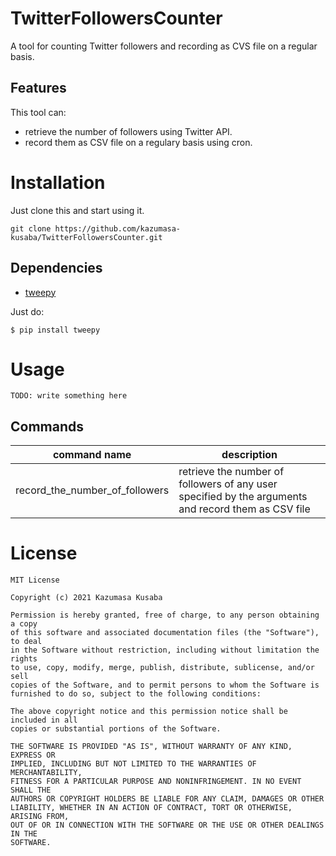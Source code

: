 # TwitterFollowersCounter
A tool for counting Twitter followers and recording as CVS file on a regular basis.

## Features
This tool can:  
* retrieve the number of followers using Twitter API.  
* record them as CSV file on a regulary basis using cron.  

# Installation
Just clone this and start using it.  
```console
git clone https://github.com/kazumasa-kusaba/TwitterFollowersCounter.git
```

## Dependencies
* [tweepy](https://github.com/tweepy/tweepy)
  
Just do:  
```console
$ pip install tweepy
```

# Usage
```
TODO: write something here
```

## Commands
| command name                   | description                                                                                         |
|--------------------------------|-----------------------------------------------------------------------------------------------------|
| record_the_number_of_followers | retrieve the number of followers of any user specified by the arguments and record them as CSV file |


# License
```
MIT License

Copyright (c) 2021 Kazumasa Kusaba

Permission is hereby granted, free of charge, to any person obtaining a copy
of this software and associated documentation files (the "Software"), to deal
in the Software without restriction, including without limitation the rights
to use, copy, modify, merge, publish, distribute, sublicense, and/or sell
copies of the Software, and to permit persons to whom the Software is
furnished to do so, subject to the following conditions:

The above copyright notice and this permission notice shall be included in all
copies or substantial portions of the Software.

THE SOFTWARE IS PROVIDED "AS IS", WITHOUT WARRANTY OF ANY KIND, EXPRESS OR
IMPLIED, INCLUDING BUT NOT LIMITED TO THE WARRANTIES OF MERCHANTABILITY,
FITNESS FOR A PARTICULAR PURPOSE AND NONINFRINGEMENT. IN NO EVENT SHALL THE
AUTHORS OR COPYRIGHT HOLDERS BE LIABLE FOR ANY CLAIM, DAMAGES OR OTHER
LIABILITY, WHETHER IN AN ACTION OF CONTRACT, TORT OR OTHERWISE, ARISING FROM,
OUT OF OR IN CONNECTION WITH THE SOFTWARE OR THE USE OR OTHER DEALINGS IN THE
SOFTWARE.
```


